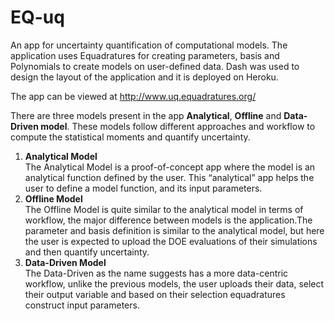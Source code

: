 # EQ-uq
An app for uncertainty quantification of computational models. The application uses Equadratures for creating parameters, basis and Polynomials to create models on user-defined data. Dash was used to design the layout of the application and it is deployed on Heroku.

The app can be viewed at http://www.uq.equadratures.org/

There are three models present in the app <b>Analytical</b>, <b>Offline</b> and <b>Data-Driven model</b>. These models follow different approaches and workflow to compute the statistical moments and quantify uncertainty.

<ol>
  <li><b>Analytical Model</b></li>
The Analytical Model is a proof-of-concept app where the model is an analytical function defined by the user. This “analytical” app helps the user to define a model function, and its input parameters.
  <li><b>Offline Model</b></li>
The Offline Model is quite similar to the analytical model in terms of workflow, the major difference between models is the application.The parameter and basis definition is similar to the analytical model, but here the user is expected to upload the DOE evaluations of their simulations and then quantify uncertainty.
  <li><b>Data-Driven Model</b></li>
The Data-Driven as the name suggests has a more data-centric workflow, unlike the previous models, the user uploads their data, select their output variable and based on their selection equadratures construct input parameters.
 </ol>
